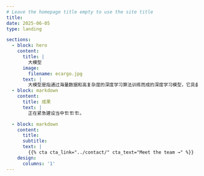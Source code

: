```yaml
---
# Leave the homepage title empty to use the site title
title:
date: 2025-06-05
type: landing

sections:
  - block: hero
    content:
      title: |
        大模型
      image:
        filename: ecargo.jpg
      text: |
        大模型是指通过海量数据和高复杂度的深度学习算法训练而成的深度学习模型，它具备强大的学习和推理能力，在自然语言处理、计算机视觉等多个领域展现出卓越的性能，同时面临着计算资源消耗大、可解释性差等挑战。
  - block: markdown
    content:
      title: 成果
      text: |
        正在紧急建设当中🏗️🏗️🏗️。

  - block: markdown
    content:
      title:
      subtitle:
      text: |
        {{% cta cta_link="../contact/" cta_text="Meet the team →" %}}
    design:
      columns: '1'
---
```

